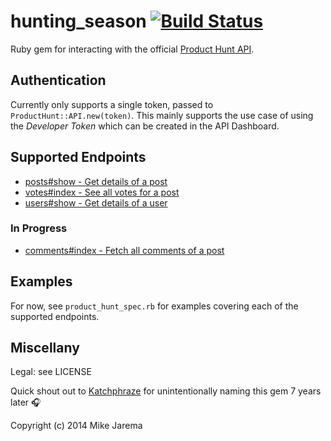 # hunting_season [![Build Status](https://secure.travis-ci.org/mikejarema/hunting_season.png)](http://travis-ci.org/mikejarema/hunting_season)

Ruby gem for interacting with the official [Product Hunt API](https://api.producthunt.com/v1/docs).


## Authentication

Currently only supports a single token, passed to `ProductHunt::API.new(token)`. This mainly supports the use case of using the _Developer Token_ which can be created in the API Dashboard.


## Supported Endpoints

* [posts#show - Get details of a post](https://api.producthunt.com/v1/docs/posts/posts_show_get_details_of_a_post)
* [votes#index - See all votes for a post](https://api.producthunt.com/v1/docs/postvotes/votes_index_see_all_votes_for_a_post)
* [users#show - Get details of a user](https://api.producthunt.com/v1/docs/users/users_show_get_details_of_a_user)


### In Progress

* [comments#index - Fetch all comments of a post](https://api.producthunt.com/v1/docs/comments/comments_index_fetch_all_comments_of_a_post)


## Examples

For now, see `product_hunt_spec.rb` for examples covering each of the supported endpoints.


## Miscellany

Legal: see LICENSE

Quick shout out to [Katchphraze](http://on.rdio.com/1zEb5cA) for unintentionally naming this gem 7 years later :headphones:

Copyright (c) 2014 Mike Jarema
